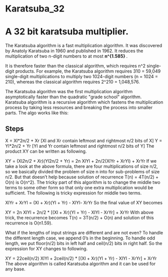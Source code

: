 # Karatsuba_32
<h1><B>A 32 bit karatsuba multiplier.</B></h2>
The Karatsuba algorithm is a fast multiplication algorithm. It was discovered by Anatoly Karatsuba in 1960 and published in 1962. It reduces the multiplication of two n-digit numbers to at most <b> n^{1.585} </b>.
 
It is therefore faster than the classical algorithm, which requires n^2 single-digit products. 
For example, the Karatsuba algorithm requires 310 = 59,049 single-digit multiplications to multiply two 1024-digit numbers (n = 1024 = 210), whereas the classical algorithm requires 2^210 = 1,048,576.

The Karatsuba algorithm was the first multiplication algorithm asymptotically faster than the quadratic "grade school" algorithm.
Karatsuba algorithm is a recursive algorithm which fastens the multiplication process by taking less resources and breaking the 
process into smaller parts. The algo works like this:

<h2><b>Steps</b></h2>
X =  Xl*2n/2 + Xr    [Xl and Xr contain leftmost and rightmost n/2 bits of X]
Y =  Yl*2n/2 + Yr    [Yl and Yr contain leftmost and rightmost n/2 bits of Y]
The product XY can be written as following.

XY = (Xl*2n/2 + Xr)(Yl*2n/2 + Yr)
   = 2n XlYl + 2n/2(XlYr + XrYl) + XrYr
If we take a look at the above formula, there are four multiplications of size n/2, so we basically divided the problem of size n into for sub-problems of size n/2. But that doesn’t help because solution of recurrence T(n) = 4T(n/2) + O(n) is O(n^2). The tricky part of this algorithm is to change the middle two terms to some other form so that only one extra multiplication would be sufficient. The following is tricky expression for middle two terms.

XlYr + XrYl = (Xl + Xr)(Yl + Yr) - XlYl- XrYr
So the final value of XY becomes

XY = 2n XlYl + 2n/2 * [(Xl + Xr)(Yl + Yr) - XlYl - XrYr] + XrYr
With above trick, the recurrence becomes T(n) = 3T(n/2) + O(n) and solution of this recurrence is O(n1.59).

What if the lengths of input strings are different and are not even? To handle the different length case, we append 0’s in the beginning. To handle odd length, we put floor(n/2) bits in left half and ceil(n/2) bits in right half. So the expression for XY changes to following.

XY = 22ceil(n/2) XlYl + 2ceil(n/2) * [(Xl + Xr)(Yl + Yr) - XlYl - XrYr] + XrYr
The above algorithm is called Karatsuba algorithm and it can be used for any base.


